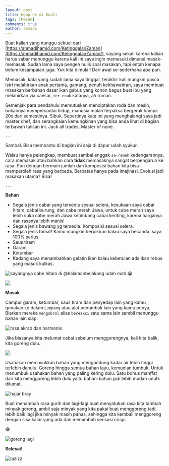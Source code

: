 ```yaml
---
layout: post
title: Ngoprek di Kuali
tags: [Masak]
comments: true
author: ahmadi
--- 
```


Buat kalian yang nunggu sekuel dari [https://ahmadihamid.com/KetinggalanZaman](https://ahmadihamid.com/KetinggalanZaman/), sayang sekali karena kalian harus sabar menunggu karena kali ini saya ingin memasuki dimensi masak-memasak. Sudah lama saya pengen nulis soal masakan, tapi entah kenapa belum kesampaian juga. Yuk kita dimulai! Dari awal se-sederhana apa pun. 

Memasak, kata yang sudah lama saya tinggal, terakhir kali mungkin pasca istri melahirkan anak pertama, gamang, penuh kekhawatiran, saya membuat masakan berbahan dasar ikan gabus yang konon bagus buat ibu yang melahirkan via caesar, `ter-enak` katanya, ah roman. 

Semenjak para pendahulu memutuskan menciptakan roda dan mesin, bukannya mempersantai hidup, manusia malah terpaksa bergerak hampir 20x dari semestinya. Sibuk. Sepertinya kata ini yang menghalangi saya jadi master chef, dan serangkaian kemungkinan yang bisa anda lihat di bagian terbawah tulisan ini. Jack all trades. Master of none. 

`...`

Sambal. Bisa membantu di bagian ini saja di dapur udah syukur.

Walau hanya pelengkap, membuat sambal enggak `se-remeh` kedengarannya, cara memasak atau bahkan cara **tidak** memasaknya sangat berpengaruh ke rasa. Pun dengan bermain jumlah dan komposisi bahan kita bisa memperoleh rasa yang berbeda. Berbatas hanya pada imajinasi. Evolusi jadi masakan utama? Bisa!

`...`

**Bahan**
- Segala jenis cabai yang tersedia sesuai selera, kesukaan saya cabai hitam, cabai burung, dan cabe merah Jawa, untuk cabe merah saya lebih suka cabe merah Jawa ketimbang cabai keriting, karena harganya dan rasanya lebih manis!
- Segala jenis bawang yg tersedia. Komposisi sesuai selera.
- Segala jenis tomat! Kamu mungkin berpikiran kalau saya becanda. saya 100% serius.
- Saus tiram
- Garam
- Ketumbar
- Kadang saya menambahkan gelatin ikan kalau kebetulan ada ikan rebus yang masuk kulkas.

![sayangnya cabe hitam di @halamanbelakang udah mati 😭](/img/cabe-hitam.jpg  "cabe hitam")

![](/img/gelatin-ikan.png) 

**Masak**

Campur garam, ketumbar, saus tiram dan penyedap lain yang kamu gunakan ke dalam `Lumpang` atau alat penumbuk lain yang kamu punya. Biarkan mereka `mengobrol` alias `bereaksi` satu sama lain sambil menunggu bahan lain siap.

![](/img/reaksi-lumpang.jpg "rasa akrab dan harmonis") 

Jika biasanya kita melumat cabai sebelum menggorengnya, kali kita balik, kita goreng dulu.

![](/img/goreng-dulu.jpg) 

Usahakan memasukkan bahan yang mengandung kadar air lebih tinggi terlebih dahulu. Goreng hingga semua bahan layu, kemudian tumbuk. Untuk menumbuk usahakan bahan yang paling kering dulu. Satu bonus manffat dari kita menggoreng lebih dulu yaitu bahan-bahan jadi lebih mudah unutk dilumat. 

![](/img/tumbuk.png "hajar bray") 

Buat menambah rasa gurih dan lagi-lagi buat menyatukan rasa kita tambah minyak goreng, ambil saja minyak yang kita pakai buat menggoreng tadi, lebih baik lagi jika minyak masih panas, sehingga kita kembali menggoreng dengan sisa kalor yang ada dan menambah sensasi crispi.

😁

![](/img/tambah-minyak.png "goreng lagi") 

**Selesai**!

![](/img/jadideh-cococrunz.png "lazizz") 
